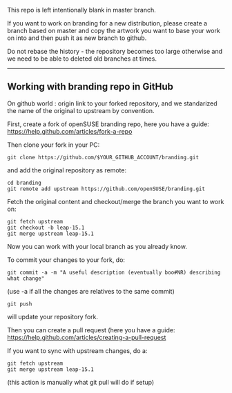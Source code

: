 This repo is left intentionally blank in master branch.

If you want to work on branding for a new distribution, please
create a branch based on master and copy the artwork you want to 
base your work on into and then push it as new branch to github.

Do not rebase the history - the repository becomes too large otherwise
and we need to be able to deleted old branches at times.

-----------------------------------------------------------------------

Working with branding repo in GitHub
------------------------------------

On github world : origin link to your forked repository, and we
standarized the name of the original to upstream by convention.

First, create a fork of openSUSE branding repo, here you have a guide: 
https://help.github.com/articles/fork-a-repo 

Then clone your fork in your PC:

    git clone https://github.com/$YOUR_GITHUB_ACCOUNT/branding.git

and add the original repository as remote:

    cd branding
    git remote add upstream https://github.com/openSUSE/branding.git

Fetch the original content and checkout/merge the branch you want to work on:

    git fetch upstream
    git checkout -b leap-15.1
    git merge upstream leap-15.1

Now you can work with your local branch as you already know.

To commit your changes to your fork, do:

    git commit -a -m "A useful description (eventually boo#NR) describing what change"
(use -a if all the changes are relatives to the same commit)

    git push 
will update your repository fork.

Then you can create a pull request (here you have a guide: 
https://help.github.com/articles/creating-a-pull-request

If you want to sync with upstream changes, do a:

    git fetch upstream
    git merge upstream leap-15.1

 (this action is manually what git pull will do if setup)
